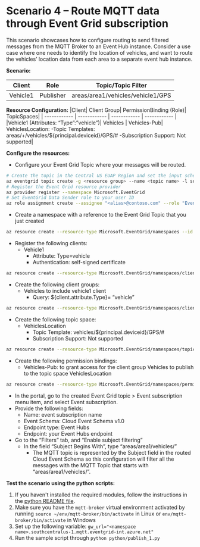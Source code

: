 # Scenario 4 – Route MQTT data through Event Grid subscription
This scenario showcases how to configure routing to send filtered messages from the MQTT Broker to an  Event Hub instance. Consider a use case where one needs to identify the location of vehicles, and want to route the vehicles’ location data from each area to a separate event hub instance.

**Scenario:**

|Client | Role | Topic/Topic Filter|
| ------------ | ------------ | ------------ |
|Vehicle1 | Publisher | areas/area1/vehicles/vehicle1/GPS|

**Resource Configuration:**
|Client| Client Group| PermissionBinding (Role)| TopicSpaces|
| ------------ | ------------ | ------------ | ------------ |
|Vehicle1 (Attributes: “Type”:”vehicle”)| Vehicles | Vehicles-Pub|  VehiclesLocation: -Topic Templates: areas/+/vehicles/${principal.deviceid}/GPS/#  -Subscription Support: Not supported|


**Configure the resources:**

- Configure your Event Grid Topic where your messages will be routed.
```bash
# Create the topic in the Central US EUAP Region and set the input schema to CloudEvent Schema v1.0
az eventgrid topic create -g <resource group> --name <topic name> -l southcentralus --input-schema cloudeventschemav1_0
# Register the Event Grid resource provider
az provider register --namespace Microsoft.EventGrid
# Set EventGrid Data Sender role to your user ID
az role assignment create --assignee "<alias>@contoso.com" --role "EventGrid Data Sender" --scope "/subscriptions/<subscription ID>/resourcegroups/<resource group>/providers/Microsoft.EventGrid/topics/<event grid topic name>"
```
- Create a namespace with a reference to the Event Grid Topic that you just created
```bash
az resource create --resource-type Microsoft.EventGrid/namespaces --id /subscriptions/<Subscription ID>/resourceGroups/MQTT-Pri-Prev-rg1/providers/Microsoft.EventGrid/namespaces/Scenario4 --is-full-object --api-version 2022-10-15-preview --properties @C:\jsons\Scenario4\NS_Scenario4.json
```

- Register the following clients:
	- Vehicle1
		- Attribute: Type=vehicle
		- Authentication: self-signed certificate
```bash
az resource create --resource-type Microsoft.EventGrid/namespaces/clients --id /subscriptions/<Subscription ID>/resourceGroups/MQTT-Pri-Prev-rg1/providers/Microsoft.EventGrid/namespaces/Scenario4/clients/Vehicle1 --api-version 2022-10-15-preview --properties @C:\jsons\Scenario4\C_Vehicle1.json
```

- Create the following client groups:
	- Vehicles to include vehicle1 client
		- Query: ${client.attribute.Type}= “vehicle”
```bash
az resource create --resource-type Microsoft.EventGrid/namespaces/clientGroups --id /subscriptions/<Subscription ID>/resourceGroups/MQTT-Pri-Prev-rg1/providers/Microsoft.EventGrid/namespaces/Scenario4/clientGroups/Vehicles --api-version 2022-10-15-preview --properties @C:\jsons\Scenario4\CG_Vehicles.json
```
- Create the following topic space:
	- VehiclesLocation 
		- Topic Template: vehicles/${principal.deviceid}/GPS/#
		- Subscription Support: Not supported
```bash
az resource create --resource-type Microsoft.EventGrid/namespaces/topicSpaces --id /subscriptions/<Subscription ID>/resourceGroups/MQTT-Pri-Prev-rg1/providers/Microsoft.EventGrid/namespaces/Scenario4/topicSpaces/VehiclesLocation --api-version 2022-10-15-preview --properties @C:\jsons\Scenario4\TS_VehiclesLocation.json
```
- Create the following permission bindings:
	- Vehicles-Pub: to grant access for the client group Vehicles to publish to the topic space VehiclesLocation
```bash
az resource create --resource-type Microsoft.EventGrid/namespaces/permissionBindings --id /subscriptions/<Subscription ID>/resourceGroups/MQTT-Pri-Prev-rg1/providers/Microsoft.EventGrid/namespaces/Scenario4/permissionBindings/Vehicles-Pub --api-version 2022-10-15-preview --properties @C:\jsons\Scenario4\PB_Vehicles-Pub.json
```
- In the portal, go to the created Event Grid topic > Event subscription menu item, and select Event subscription.
- Provide the following fields:
	- Name: event subscription name
	- Event Schema: Cloud Event Schema v1.0
	- Endpoint type: Event Hubs
	- Endpoint: your Event Hubs endpoint
- Go to the “Filters” tab, and “Enable subject filtering”
	- In the field “Subject Begins With”, type “areas/area1/vehicles/”
		- The MQTT topic is represented by the Subject field in the routed Cloud Event Schema so this configuration will filter all the messages with the MQTT Topic that starts with “areas/area1/vehicles/”.


**Test the scenario using the python scripts:**
1. If you haven't installed the required modules, follow the instructions in the [python README file](../python/README.md).
2. Make sure you have the `mqtt-broker` virtual environment activated by running `source ~/env/mqtt-broker/bin/activate` in Linux or `env/mqtt-broker/bin/activate` in Windows
3. Set up the following variable: `gw_url="<namespace name>.southcentralus-1.mqtt.eventgrid-int.azure.net"`
4. Run the sample script through `python python/publish_1.py`
